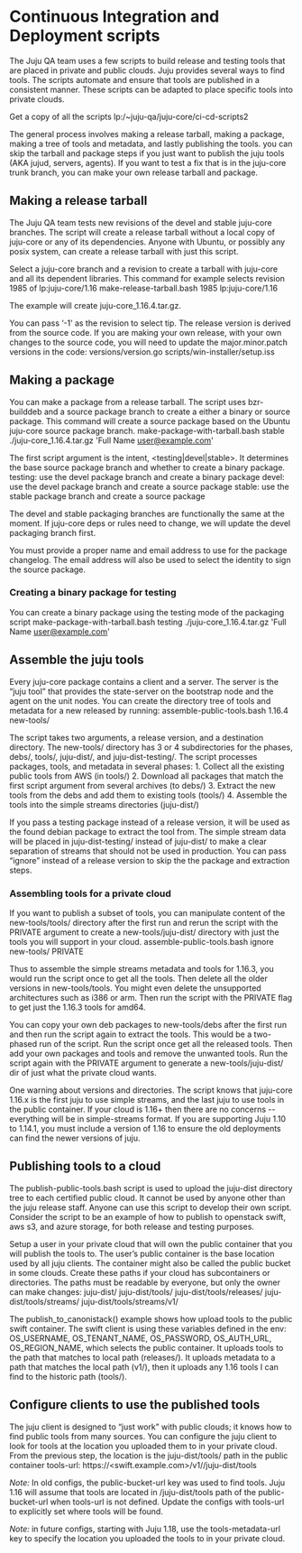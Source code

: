 # Continuous Integration and Deployment scripts

The Juju QA team uses a few scripts to build release and testing tools
that are placed in private and public clouds. Juju provides several ways
to find tools. The scripts automate and ensure that tools are published
in a consistent manner. These scripts can be adapted to place specific
tools into private clouds.

Get a copy of all the scripts
    lp:/~juju-qa/juju-core/ci-cd-scripts2

The general process involves making a release tarball, making a package,
making a tree of tools and metadata, and lastly publishing the tools.
you can skip the tarball and package steps if you just want to publish
the juju tools (AKA jujud, servers, agents). If you want to test a fix
that is in the juju-core trunk branch, you can make your own release
tarball and package.


## Making a release tarball

The Juju QA team tests new revisions of the devel and stable juju-core
branches. The script will create a release tarball without a local copy
of juju-core or any of its dependencies. Anyone with Ubuntu, or possibly
any posix system, can create a release tarball with just this script.

Select a juju-core branch and a revision to create a tarball with
juju-core and all its dependent libraries. This command for example
selects revision 1985 of lp:juju-core/1.16
	make-release-tarball.bash 1985 lp:juju-core/1.16

The example will create juju-core_1.16.4.tar.gz.

You can pass ‘-1’ as the revision to select tip. The release version is
derived from the source code. If you are making your own release, with
your own changes to the source code, you will need to update the
major.minor.patch versions in the code:
	versions/version.go
	scripts/win-installer/setup.iss


## Making a package

You can make a package from a release tarball. The script uses
bzr-builddeb and a source package branch to create a either a binary or
source package. This command will create a source package based on the
Ubuntu juju-core source package branch.
	make-package-with-tarball.bash stable ./juju-core_1.16.4.tar.gz 'Full Name <user@example.com>'

The first script argument is the intent, <testing|devel|stable>. It
determines the base source package branch and whether to create a binary
package.
	testing: use the devel package  branch and create a binary package
	devel: use the devel package  branch and create a source package
	stable: use the stable package branch and create a source package

The devel and stable packaging branches are functionally the same at the
moment. If juju-core deps or rules need to change, we will update the
devel packaging branch first.

You must provide a proper name and email address to use for the package
changelog. The email address will also be used to select the identity to
sign the source package.


### Creating a binary package for testing

You can create a binary package using the testing mode of the packaging
script
    make-package-with-tarball.bash testing ./juju-core_1.16.4.tar.gz 'Full Name <user@example.com>'


## Assemble the juju tools

Every juju-core package contains a client and a server. The server is
the “juju tool”  that provides the state-server on the bootstrap node
and the agent on the unit nodes. You can create the directory tree of
tools and metadata for a new released by running:
	assemble-public-tools.bash 1.16.4 new-tools/

The script takes two arguments, a release version, and a destination
directory. The new-tools/ directory has 3 or 4 subdirectories for the
phases, debs/, tools/, juju-dist/, and juju-dist-testing/. The script
processes packages, tools, and metadata in several phases:
	1. Collect all the existing public tools from AWS (in tools/)
	2. Download all packages that match the first script argument
       from several archives (to debs/)
	3. Extract the new tools from the debs and add them to existing tools (tools/)
	4. Assemble the tools into the simple streams directories (juju-dist/)

If you pass a testing package instead of a release version, it will be
used as the found debian package to extract the tool from. The simple
stream data will be placed in juju-dist-testing/ instead of juju-dist/
to make a clear separation of streams that should not be used in
production. You can pass “ignore” instead of a release version to skip
the the package and extraction steps.


### Assembling tools for a private cloud

If you want to publish a subset of tools, you can manipulate content of
the new-tools/tools/ directory after the first run and rerun the script
with the PRIVATE argument to create a new-tools/juju-dist/ directory
with just the tools you will support in your cloud.
	assemble-public-tools.bash ignore new-tools/ PRIVATE

Thus to assemble the simple streams metadata and tools for 1.16.3, you
would run the script once to get all the tools. Then delete all the
older versions in new-tools/tools. You might even delete the unsupported
architectures such as i386 or arm. Then run the script with the PRIVATE
flag to get just the 1.16.3 tools for amd64.

You can copy your own deb packages to new-tools/debs after the first run
and then run the script again to extract the tools. This would be a
two-phased run of the  script. Run the script once  get all the released
tools.  Then add your own packages and tools and remove the unwanted
tools. Run the script again with the PRIVATE argument to generate a
new-tools/juju-dist/ dir of just what the private cloud wants.

One warning about versions and directories. The script knows that
juju-core 1.16.x is the first juju to use simple streams, and the last
juju to use tools in the public container. If your cloud is 1.16+ then
there are no concerns -- everything will be in simple-streams format. If
you are supporting Juju 1.10 to 1.14.1, you must include a version of
1.16 to ensure the old deployments can find the newer versions of juju.


## Publishing tools to a cloud

The publish-public-tools.bash script is used to upload the juju-dist
directory tree to each certified public cloud. It cannot be used by
anyone other than the juju release staff. Anyone can use this script to
develop their own script. Consider the script to be an example of how to
publish to openstack swift, aws s3, and azure storage, for both release
and testing purposes.

Setup a user in your private cloud that will own the public container
that you will publish the tools to. The user’s public container is the
base location used by all juju clients. The container might also be
called the public bucket in some clouds. Create these paths if your
cloud has subcontainers or directories. The paths must be readable by
everyone, but only the owner can make changes:
	juju-dist/
	juju-dist/tools/
	juju-dist/tools/releases/
	juju-dist/tools/streams/
	juju-dist/tools/streams/v1/

The publish_to_canonistack() example shows how upload tools to the
public swift container. The swift client is using these variables
defined in the env: OS_USERNAME, OS_TENANT_NAME, OS_PASSWORD,
OS_AUTH_URL, OS_REGION_NAME, which selects the public container. It
uploads tools to the path that matches to local path (releases/). It
uploads metadata to a path that matches the local path (v1/), then it
uploads any 1.16 tools I can find to the historic path (tools/).


## Configure clients to use the published tools

The juju client is designed to “just work” with public clouds; it knows
how to find public tools from many sources. You can configure the juju
client to look for tools at the location you uploaded them to in  your
private cloud.  From the previous step, the location is the
juju-dist/tools/ path in the public container
	tools-url: https://<swift.example.com>/v1/<public-container>/juju-dist/tools

*Note:* In old configs, the public-bucket-url key was used to find tools.
Juju 1.16 will assume that tools are located in /juju-dist/tools path of
the public-bucket-url when tools-url is not defined. Update the configs
with tools-url to explicitly set where tools will be found.

*Note:* in future configs, starting with Juju 1.18, use the
tools-metadata-url key to specify the location you uploaded the tools to
in your private cloud.
